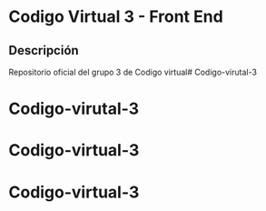 # Codigo Virtual 3 - Front End
## Descripción
Repositorio oficial del grupo 3 de Codigo virtual# Codigo-virutal-3
# Codigo-virutal-3
# Codigo-virtual-3
# Codigo-virtual-3
